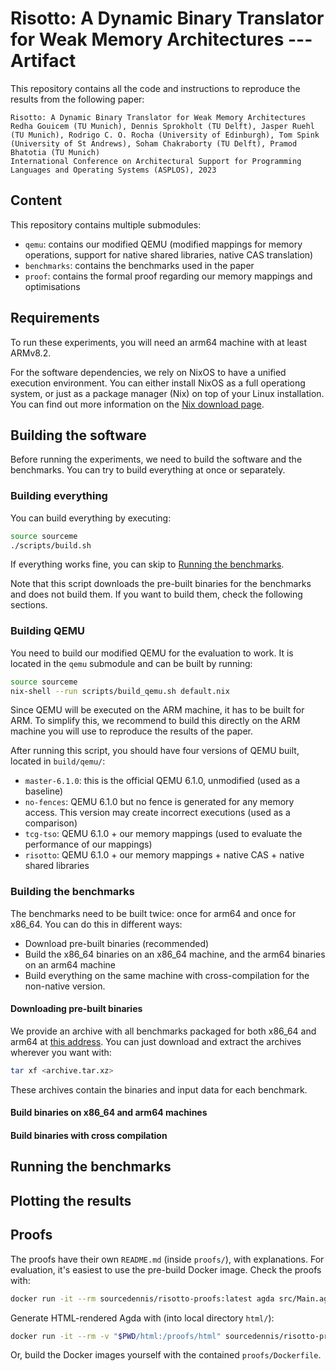 # Risotto: A Dynamic Binary Translator for Weak Memory Architectures --- Artifact

This repository contains all the code and instructions to reproduce the results from the following paper:

```
Risotto: A Dynamic Binary Translator for Weak Memory Architectures
Redha Gouicem (TU Munich), Dennis Sprokholt (TU Delft), Jasper Ruehl (TU Munich), Rodrigo C. O. Rocha (University of Edinburgh), Tom Spink (University of St Andrews), Soham Chakraborty (TU Delft), Pramod Bhatotia (TU Munich)
International Conference on Architectural Support for Programming Languages and Operating Systems (ASPLOS), 2023
```

## Content

This repository contains multiple submodules:
* `qemu`: contains our modified QEMU (modified mappings for memory operations, support for native shared libraries, native CAS translation)
* `benchmarks`: contains the benchmarks used in the paper
* `proof`: contains the formal proof regarding our memory mappings and optimisations

## Requirements
To run these experiments, you will need an arm64 machine with at least ARMv8.2.

For the software dependencies, we rely on NixOS to have a unified execution environment.
You can either install NixOS as a full operationg system, or just as a package manager (Nix) on top of your Linux installation.
You can find out more information on the [Nix download page](https://nixos.org/download.html).

## Building the software
Before running the experiments, we need to build the software and the benchmarks.
You can try to build everything at once or separately.

### Building everything
You can build everything by executing:

```sh
source sourceme
./scripts/build.sh
```

If everything works fine, you can skip to [Running the benchmarks](#running-the-benchmarks).

Note that this script downloads the pre-built binaries for the benchmarks and does not build them. If you want to build them, check the following sections.

### Building QEMU
You need to build our modified QEMU for the evaluation to work. It is located in the `qemu` submodule and can be built by running:
```sh
source sourceme
nix-shell --run scripts/build_qemu.sh default.nix
```

Since QEMU will be executed on the ARM machine, it has to be built for ARM. To simplify this, we recommend to build this directly on the ARM machine you will use to reproduce the results of the paper.

After running this script, you should have four versions of QEMU built, located in `build/qemu/`:
* `master-6.1.0`: this is the official QEMU 6.1.0, unmodified (used as a baseline)
* `no-fences`: QEMU 6.1.0 but no fence is generated for any memory access. This version may create incorrect executions (used as a comparison)
* `tcg-tso`: QEMU 6.1.0 + our memory mappings (used to evaluate the performance of our mappings)
* `risotto`: QEMU 6.1.0 + our memory mappings + native CAS + native shared libraries

### Building the benchmarks
The benchmarks need to be built twice: once for arm64 and once for x86_64. You can do this in different ways:
* Download pre-built binaries (recommended)
* Build the x86_64 binaries on an x86_64 machine, and the arm64 binaries on an arm64 machine
* Build everything on the same machine with cross-compilation for the non-native version.

#### Downloading pre-built binaries
We provide an archive with all benchmarks packaged for both x86_64 and arm64 at [this address](https://nextcloud.in.tum.de/index.php/s/XenwcXiHy4TTZMC).
You can just download and extract the archives wherever you want with:
```sh
tar xf <archive.tar.xz>
```

These archives contain the binaries and input data for each benchmark.

#### Build binaries on x86_64 and arm64 machines

#### Build binaries with cross compilation

## Running the benchmarks

## Plotting the results

## Proofs

The proofs have their own `README.md` (inside `proofs/`), with explanations. For evaluation, it's easiest to use the pre-build Docker image. Check the proofs with:

```sh
docker run -it --rm sourcedennis/risotto-proofs:latest agda src/Main.agda --safe
```

Generate HTML-rendered Agda with (into local directory `html/`):

```sh
docker run -it --rm -v "$PWD/html:/proofs/html" sourcedennis/risotto-proofs:latest agda --html --html-dir=html src/Main.agda
```

Or, build the Docker images yourself with the contained `proofs/Dockerfile`.
